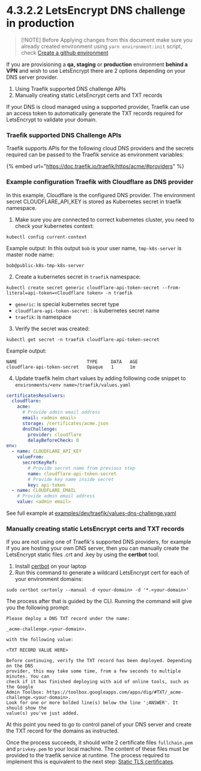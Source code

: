# 4.3.2.2 LetsEncrypt DNS challenge in production

> [!NOTE] Before Applying changes from this document make sure you already created environment using `yarn environment:init` script, check [Create a github environment](../4.3.4-create-a-github-environment/README.md)

If you are provisioning a **qa, staging** or **production** environment **behind a VPN** and wish to use LetsEncrypt there are 2 options depending on your DNS server provider.

1. Using Traefik supported DNS challenge APIs
2. Manually creating static LetsEncrypt certs and TXT records

If your DNS is cloud managed using a supported provider, Traefik can use an access token to automatically generate the TXT records required for LetsEncrypt to validate your domain.

### Traefik supported DNS Challenge APIs

Traefik supports APIs for the following cloud DNS providers and the secrets required can be passed to the Traefik service as environment variables:

{% embed url="https://doc.traefik.io/traefik/https/acme/#providers" %}

### Example configuration Traefik with Cloudflare as DNS provider

In this example, Cloudflare is the configured DNS provider. The environment secret CLOUDFLARE\_API\_KEY is stored as Kubernetes secret in traefik namespace.

1. Make sure you are connected to correct kubernetes cluster, you need to check your kubernetes context:
```
kubectl config current-context
```
Example output: In this output `bob` is your user name, `tmp-k8s-server` is master node name:
```
bob@public-k8s-tmp-k8s-server
```

2. Create a kubernetes secret in `traefik` namespace:
```
kubectl create secret generic cloudflare-api-token-secret --from-literal=api-token=<Cloudflare token> -n traefik
```
- `generic`: is special kubernetes secret type
- `cloudflare-api-token-secret`: : is kubernetes secret name
- `traefik`: is namespace

3. Verify the secret was created:
```
kubectl get secret -n traefik cloudflare-api-token-secret
```
Example output:
```
NAME                          TYPE     DATA   AGE
cloudflare-api-token-secret   Opaque   1      1m
```
4. Update traefik helm chart values by adding following code snippet to `environments/<env name>/traefik/values.yaml`

```yaml
certificatesResolvers:
  cloudflare:
    acme:
      # Provide admin email address
      email: <admin email>
      storage: /certificates/acme.json
      dnsChallenge:
        provider: cloudflare
        delayBeforeCheck: 0
env:
  - name: CLOUDFLARE_API_KEY
    valueFrom:
      secretKeyRef:
        # Provide secret name from previous step
        name: cloudflare-api-token-secret
        # Provide key name inside secret
        key: api-token
  - name: CLOUDFLARE_EMAIL
    # Provide admin email address
    value: <admin email>
```

See full example at [examples/dev/traefik/values-dns-challenge.yaml](https://github.com/opencrvs/infrastructure/blob/develop/examples/dev/traefik/values-dns-challenge.yaml)

### Manually creating static LetsEncrypt certs and TXT records

If you are not using one of Traefik's supported DNS providers, for example if you are hosting your own DNS server, then you can manually create the LetsEncrypt static files .crt and .key by using the **certbot** tool.

1. Install [certbot](https://certbot.eff.org/instructions) on your laptop
2. Run this command to generate a wildcard LetsEncrypt cert for each of your environment domains:

```
sudo certbot certonly --manual -d <your-domain> -d '*.<your-domain>'
```

The process after that is guided by the CLI. Running the command will give you the following prompt:

```
Please deploy a DNS TXT record under the name:

_acme-challenge.<your-domain>.

with the following value:

<TXT RECORD VALUE HERE>

Before continuing, verify the TXT record has been deployed. Depending on the DNS
provider, this may take some time, from a few seconds to multiple minutes. You can
check if it has finished deploying with aid of online tools, such as the Google
Admin Toolbox: https://toolbox.googleapps.com/apps/dig/#TXT/_acme-challenge.<your-domain>.
Look for one or more bolded line(s) below the line ';ANSWER'. It should show the
value(s) you've just added.
```

At this point you need to go to control panel of your DNS server and create the TXT record for the domains as instructed.

Once the process succeeds, it should write 2 certificate files `fullchain.pem` and `privkey.pem` to your local machine. The content of these files must be provided to the traefik service at runtime. The process required to implement this is equivalent to the next step: [Static TLS certificates](4.3.2.3-static-tls-certificates.md).
